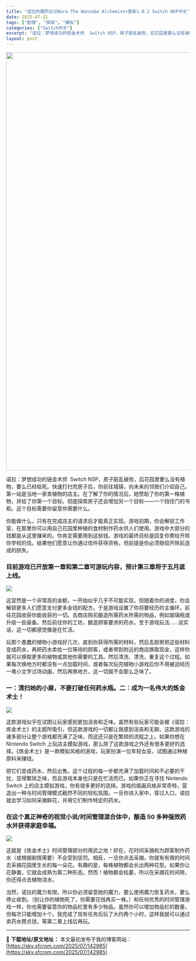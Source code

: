 ```yaml
---
title: "诺拉的魔药日记Nora The Wannabe Alchemist+更新1.0.2 Switch NSP中文"
date: 2025-07-31
tags: ["剧情", "探索", "模拟"]
categories: ["Switch中文"]
excerpt: "诺拉：梦想成功的链金术师  Switch NSP，房子脏乱破败，后花园里要么没有植物，要么已经枯死。快速打扫完房子后，你前往城镇，向未来的邻居们介绍自己。第一站是当地一家卖植物的店主。在了解了你的情况后，她赞助了你的第一株植物，并给了你第一个目标。彻底探索房子还会增加另一个目标——一个挡住门的书柜。&hellip;"
layout: post
---
```


<img class="aligncenter size-full wp-image-142986" src="https://sky.sfcrom.com/wp-content/uploads/2025/07/2025073104404150.webp" alt="" width="700" height="1142" />

诺拉：梦想成功的链金术师  Switch NSP，房子脏乱破败，后花园里要么没有植物，要么已经枯死。快速打扫完房子后，你前往城镇，向未来的邻居们介绍自己。第一站是当地一家卖植物的店主。在了解了你的情况后，她赞助了你的第一株植物，并给了你第一个目标。彻底探索房子还会增加另一个目标——一个挡住门的书柜。这个目标需要你留意你需要什么。

你能做什么，只有在完成店主的请求后才能真正实现。游戏初期，你会解锁工作室，在那里你可以用自己花园里种植的食材制作药水供人们使用。游戏中大部分的钱都是从这里赚来的，你肯定需要用到这些钱。游戏的最终目标是回复你寄给开除你学校的信。结果他们愿意让你通过信件获得资格，但前提是你必须赔偿开除前造成的损失。
<h3>目前游戏已开放第一章和第二章可游玩内容，预计第三章将于五月底上线。</h3>
<img src="https://img-eshop.cdn.nintendo.net/i/815f21d28e4cfef5a6ef0d12159614b0b31a401e931af2afc1d11df60f2effa7.jpg?w=1000" />

这显然是一个非常高的金额，一开始似乎几乎不可能实现，但随着你的进度，你会解锁更多人们愿意支付更多金钱的配方。于是游戏设置了你将要经历的主循环。前往花园收获你能收获的一切。去商店购买酿造所需药水所需的物品，例如玻璃瓶或升级一些装备。然后前往你的工坊，酿造顾客要求的药水。至于游戏玩法……说实话，这一切都感觉像是在忙活。

玩那个愚蠢的植物小游戏好几次，直到你获得所需的材料，然后去厨房把这些材料变成药水，再把药水卖给一位等待的顾客，或者带到附近的商店换取现金，这样你就可以换取更多的植物或其他你需要的工具。然后清洗、漂洗，重复这个过程。如果每次换地方时都没有一点加载时间，或者每次玩完植物小游戏后你不用被迫经历一堆小文字过场动画，然后再换地方，这一切就不会那么乏味了。
<h3>一：清扫她的小屋，不要打破任何药水瓶。二：成为一名伟大的炼金术士！</h3>
<img src="https://img-eshop.cdn.nintendo.net/i/8c4db12b9954c8cf140dc41e714cf91ad4d983a309641793edd40e5a9af77bc3.jpg?w=1000" />

这款游戏似乎在试图让玩家感到更加沮丧和乏味。虽然有些玩家可能会被《诺拉：炼金术士》的主题所吸引，但这款游戏的一切都让我感到沮丧和无聊。这款游戏的诸多部分让整个游戏都充满了乏味，而这还只是在繁琐的流程之上。如果你想在 Nintendo Switch 上玩店主模拟游戏，那么除了这款游戏之外还有很多更好的选择。《炼金术士》是一款模拟风格的游戏，玩家扮演一位年轻女巫，试图通过种植原料来赚钱。

把它们变成药水，然后出售。这个过程的每一步都充满了加载时间和不必要的干扰，显得繁琐乏味，而且游戏本身也只是在忙活而已。如果你正在寻找 Nintendo Switch 上的店主模拟游戏，你有很多更好的选择。游戏的插画风格非常奇特，营造出一种与时间管理模式截然不同的轻松氛围。一旦你进入家中，穿过入口，诺拉就会学习如何采摘鲜花，并用它们制作特定的药水。
<h3>在这个真正神奇的视觉小说/时间管理混合体中，酿造 50 多种强效药水并获得家庭幸福。</h3>
<img src="https://img-eshop.cdn.nintendo.net/i/88726f02c5d76af41f4a9e391f7208bb44ddcbb69238805ec8448e0342741af0.jpg?w=1000" />

这就是《炼金术士》时间管理部分的用武之地！好在，花时间采摘和为顾客制作药水（或根据剧情需要）不会受到惩罚。相反，一旦你点击采摘，你就有有限的时间去采摘花园里生长的每一朵花。有趣的是，每株植物都会长出两种花型。如果你让花静置，它就会成熟为第二种形态。然而！植物都会枯萎，所以在采摘花的间隙，你还得点击植物浇水。

当然，诺拉的魔力有限，所以你必须留意她的魔力，要么使用魔力恢复药水，要么停止收割。（别让你的植物死了，你需要花钱再买一株。）和任何优秀的时间管理游戏一样，你也需要留意你的物品栏里有多少物品。虽然你可以增加物品栏的数量，但每次只能增加十个。我完成了现有任务后玩了大约两个小时，这样我就可以通过卖药水攒点钱，等第二章上线后再玩。

---
📖 **下载地址/原文地址：** 本文最初发布于我的博客网站：[https://sky.sfcrom.com/2025/07/142985](https://sky.sfcrom.com/2025/07/142985)
